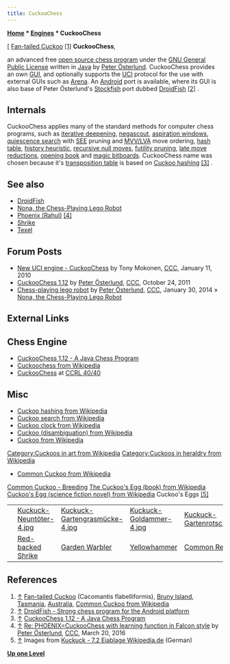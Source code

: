 ```yaml
---
title: CuckooChess
---
```

**[Home](Home "Home") * [Engines](Engines "Engines") * CuckooChess**

\[ [Fan-tailed Cuckoo](https://en.wikipedia.org/wiki/Fan-tailed_cuckoo) <a id="cite-note-1" href="#cite-ref-1">[1]</a>
**CuckooChess**,

an advanced free [open source chess program](Category:Open_Source "Category:Open Source") under the [GNU General Public License](Free_Software_Foundation#GPL "Free Software Foundation") written in [Java](Java "Java") by [Peter Österlund](Peter_%C3%96sterlund "Peter Österlund"). CuckooChess provides an own [GUI](GUI "GUI"), and optionally supports the [UCI](UCI "UCI") protocol for the use with external GUIs such as [Arena](Arena "Arena"). An [Android](Android "Android") port is available, where its GUI is also base of Peter Österlund's [Stockfish](Stockfish "Stockfish") port dubbed [DroidFish](DroidFish "DroidFish") <a id="cite-note-2" href="#cite-ref-2">[2]</a> .

## Internals

CuckooChess applies many of the standard methods for computer chess programs, such as [iterative deepening](Iterative_Deepening "Iterative Deepening"), [negascout](NegaScout "NegaScout"), [aspiration windows](Aspiration_Windows "Aspiration Windows"), [quiescence search](Quiescence_Search "Quiescence Search") with [SEE](Static_Exchange_Evaluation "Static Exchange Evaluation") pruning and [MVV/LVA](MVV-LVA "MVV-LVA") move ordering, [hash table](Transposition_Table "Transposition Table"), [history heuristic](History_Heuristic "History Heuristic"), [recursive null moves](Null_Move_Pruning "Null Move Pruning"), [futility pruning](Futility_Pruning "Futility Pruning"), [late move reductions](Late_Move_Reductions "Late Move Reductions"), [opening book](Opening_Book "Opening Book") and [magic bitboards](Magic_Bitboards "Magic Bitboards"). CuckooChess name was chosen because it's [transposition table](Transposition_Table "Transposition Table") is based on [Cuckoo hashing](https://en.wikipedia.org/wiki/Cuckoo_hashing) <a id="cite-note-3" href="#cite-ref-3">[3]</a> .

## See also

- [DroidFish](DroidFish "DroidFish")
- [Nona, the Chess-Playing Lego Robot](Robots#NonaRobot "Robots")
- [Phoenix (Rahul)](</Phoenix_(Rahul)> "Phoenix (Rahul)") <a id="cite-note-4" href="#cite-ref-4">[4]</a>
- [Shrike](Shrike "Shrike")
- [Texel](Texel "Texel")

## Forum Posts

- [New UCI engine - CuckooChess](http://www.talkchess.com/forum/viewtopic.php?t=31631) by Tony Mokonen, [CCC](CCC "CCC"), January 11, 2010
- [CuckooChess 1.12](http://www.talkchess.com/forum/viewtopic.php?t=40882) by [Peter Österlund](Peter_%C3%96sterlund "Peter Österlund"), [CCC](CCC "CCC"), October 24, 2011
- [Chess-playing lego robot](http://www.talkchess.com/forum/viewtopic.php?t=51117) by [Peter Österlund](Peter_%C3%96sterlund "Peter Österlund"), [CCC](CCC "CCC"), January 30, 2014 » [Nona, the Chess-Playing Lego Robot](Robots#NonaRobot "Robots")

## External Links

## Chess Engine

- [CuckooChess 1.12 - A Java Chess Program](http://hem.bredband.net/petero2b/javachess/index.html)
- [Cuckoochess from Wikipedia](https://en.wikipedia.org/wiki/Cuckoochess)
- [CuckooChess](http://www.computerchess.org.uk/ccrl/4040/cgi/compare_engines.cgi?family=CuckooChess&print=Rating+list&print=Results+table&print=LOS+table&print=Ponder+hit+table&print=Eval+difference+table&print=Comopp+gamenum+table&print=Overlap+table&print=Score+with+common+opponents) at [CCRL 40/40](CCRL "CCRL")

## Misc

- [Cuckoo hashing from Wikipedia](https://en.wikipedia.org/wiki/Cuckoo_hashing)
- [Cuckoo search from Wikipedia](https://en.wikipedia.org/wiki/Cuckoo_search)
- [Cuckoo clock from Wikipedia](https://en.wikipedia.org/wiki/Cuckoo_clock)
- [Cuckoo (disambiguation) from Wikipedia](https://en.wikipedia.org/wiki/Cuckoo_%28disambiguation%29)
- [Cuckoo from Wikipedia](https://en.wikipedia.org/wiki/Cuckoo)

[Category:Cuckoos in art from Wikipedia](http://commons.wikimedia.org/wiki/Category:Cuckoos_in_art)
[Category:Cuckoos in heraldry from Wikipedia](http://commons.wikimedia.org/wiki/Category:Cuckoos_in_heraldry)

- [Common Cuckoo from Wikipedia](https://en.wikipedia.org/wiki/Common_Cuckoo)

[Common Cuckoo - Breeding](https://en.wikipedia.org/wiki/Common_cuckoo#Breeding)
[The Cuckoo's Egg (book) from Wikipedia](https://en.wikipedia.org/wiki/The_Cuckoo%27s_Egg)
[Cuckoo's Egg (science fiction novel) from Wikipedia](https://en.wikipedia.org/wiki/Cuckoo%27s_Egg)
Cuckoo's Eggs <a id="cite-note-5" href="#cite-ref-5">[5]</a>

|  |  |  |  |  |
| --- | --- | --- | --- | --- |
|  | [Kuckuck-Neuntöter-4.jpg](File:Kuckuck-Neunt%C3%B6ter-4.jpg) | [Kuckuck-Gartengrasmücke-4.jpg](File:Kuckuck-Gartengrasm%C3%BCcke-4.jpg) | [Kuckuck-Goldammer-4.jpg](File:Kuckuck-Goldammer-4.jpg) | [Kuckuck-Gartenrotschwanz.JPG](File:Kuckuck-Gartenrotschwanz.JPG) |
|  | [Red-backed Shrike](https://en.wikipedia.org/wiki/Red-backed_shrike) | [Garden Warbler](https://en.wikipedia.org/wiki/Garden_warbler) | [Yellowhammer](https://en.wikipedia.org/wiki/Yellowhammer) | [Common Redstart](https://en.wikipedia.org/wiki/Common_redstart) |

## References

1. <a id="cite-ref-1" href="#cite-note-1">↑</a> [Fan-tailed Cuckoo](https://en.wikipedia.org/wiki/Fan-tailed_cuckoo) (Cacomantis flabelliformis), [Bruny Island](https://en.wikipedia.org/wiki/Bruny_Island), [Tasmania](https://en.wikipedia.org/wiki/Tasmania), [Australia](https://en.wikipedia.org/wiki/Australia), [Common Cuckoo from Wikipedia](https://en.wikipedia.org/wiki/Common_Cuckoo)
1. <a id="cite-ref-2" href="#cite-note-2">↑</a> [DroidFish - Strong chess program for the Android platform](http://hem.bredband.net/petero2b/droidfish/index.html)
1. <a id="cite-ref-3" href="#cite-note-3">↑</a> [CuckooChess 1.12 - A Java Chess Program](http://hem.bredband.net/petero2b/javachess/index.html)
1. <a id="cite-ref-4" href="#cite-note-4">↑</a> [Re: PHOENIX=CuckooChess with learning function in Falcon style](http://www.talkchess.com/forum/viewtopic.php?t=55476&start=4) by [Peter Österlund](Peter_%C3%96sterlund "Peter Österlund"), [CCC](CCC "CCC"), March 20, 2016
1. <a id="cite-ref-5" href="#cite-note-5">↑</a> Images from [Kuckuck - 7.2 Eiablage Wikipedia.de](http://de.wikipedia.org/wiki/Kuckuck#Eiablage) (German)

**[Up one Level](Engines "Engines")**

